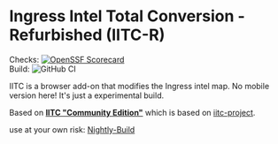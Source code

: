 Ingress Intel Total Conversion - Refurbished (IITC-R)
=====================================
Checks: [![OpenSSF Scorecard](https://api.scorecard.dev/projects/github.com/McBen/ingress-intel-total-conversion-R/badge)](https://scorecard.dev/viewer/?uri=github.com/McBen/ingress-intel-total-conversion-R)  
Build: ![GitHub CI](https://github.com/McBen/ingress-intel-total-conversion-R/actions/workflows/build_nighly.yml/badge.svg)

IITC is a browser add-on that modifies the Ingress intel map.
No mobile version here!
It's just a experimental build.

Based on [**IITC "Community Edition"**](https://github.com/IITC-CE/ingress-intel-total-conversion) 
which is based on [iitc-project](https://github.com/iitc-project/ingress-intel-total-conversion).


use at your own risk: [Nightly-Build](https://mcben.github.io/ingress-intel-total-conversion-R/nightly/total-conversion-build.user.js)
